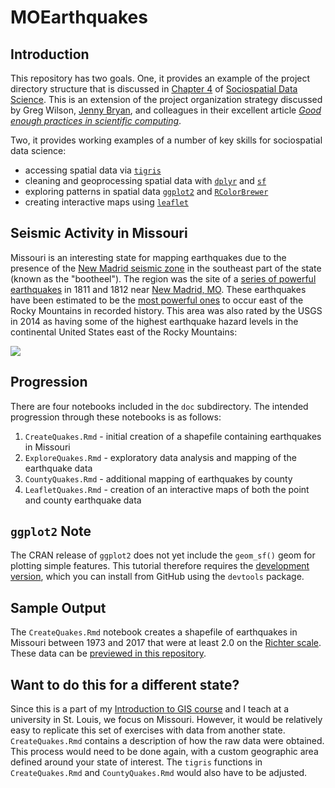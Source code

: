 # MOEarthquakes

## Introduction
This repository has two goals. One, it provides an example of the project directory structure that is discussed in [Chapter 4](https://chris-prener.github.io/SSDSBook/organizing-projects.html) of [Sociospatial Data Science](https://chris-prener.github.io/SSDSBook). This is an extension of the project organization strategy discussed by Greg Wilson, [Jenny Bryan](https://github.com/jennybc), and colleagues in their excellent article [*Good enough practices in scientific computing*](http://journals.plos.org/ploscompbiol/article?id=10.1371/journal.pcbi.1005510).

Two, it provides working examples of a number of key skills for sociospatial data science:

* accessing spatial data via [`tigris`](https://cran.r-project.org/web/packages/tigris/index.html)
* cleaning and geoprocessing spatial data with [`dplyr`](http://dplyr.tidyverse.org) and [`sf`](https://r-spatial.github.io/sf/)
* exploring patterns in spatial data [`ggplot2`](http://ggplot2.tidyverse.org) and [`RColorBrewer`](https://cran.r-project.org/web/packages/RColorBrewer/index.html)
* creating interactive maps using [`leaflet`](https://rstudio.github.io/leaflet/)

## Seismic Activity in Missouri
Missouri is an interesting state for mapping earthquakes due to the presence of the [New Madrid seismic zone](https://en.wikipedia.org/wiki/New_Madrid_Seismic_Zone) in the southeast part of the state (known as the "bootheel"). The region was the site of a [series of powerful earthquakes](https://en.wikipedia.org/wiki/1811–12_New_Madrid_earthquakes) in 1811 and 1812 near [New Madrid, MO](https://en.wikipedia.org/wiki/New_Madrid,_Missouri). These earthquakes have been estimated to be the [most powerful ones](https://en.wikipedia.org/wiki/List_of_earthquakes_in_the_United_States) to occur east of the Rocky Mountains in recorded history. This area was also rated by the USGS in 2014 as having some of the highest earthquake hazard levels in the continental United States east of the Rocky Mountains:

![](https://earthquake.usgs.gov/hazards/hazmaps/conterminous/2014/images/HazardMap2014_lg.jpg)

## Progression
There are four notebooks included in the `doc` subdirectory. The intended progression through these notebooks is as follows:

1. `CreateQuakes.Rmd` - initial creation of a shapefile containing earthquakes in Missouri
2. `ExploreQuakes.Rmd` - exploratory data analysis and mapping of the earthquake data
3. `CountyQuakes.Rmd` - additional mapping of earthquakes by county
4. `LeafletQuakes.Rmd` - creation of an interactive maps of both the point and county earthquake data

## `ggplot2` Note
The CRAN release of `ggplot2` does not yet include the `geom_sf()` geom for plotting simple features. This tutorial therefore requires the [development version](https://github.com/tidyverse/ggplot2), which you can install from GitHub using the `devtools` package.

## Sample Output
The `CreateQuakes.Rmd` notebook creates a shapefile of earthquakes in Missouri between 1973 and 2017 that were at least 2.0 on the [Richter scale](https://en.wikipedia.org/wiki/Richter_magnitude_scale). These data can be [previewed in this repository](/results/GEO_Earthquakes/GEO_Earthquakes.geojson).

## Want to do this for a different state?
Since this is a part of my [Introduction to GIS course](https://slu-soc5650.github.io) and I teach at a university in St. Louis, we focus on Missouri. However, it would be relatively easy to replicate this set of exercises with data from another state. `CreateQuakes.Rmd` contains a description of how the raw data were obtained. This process would need to be done again, with a custom geographic area defined around your state of interest. The `tigris` functions in `CreateQuakes.Rmd` and `CountyQuakes.Rmd` would also have to be adjusted.
